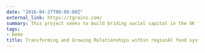 ```yaml
---
date: "2016-04-27T00:00:00Z"
external_link: https://tgrains.com/
summary: This project seeks to build briding social capital in the UK food system.
tags:
- Demo
title: Transforming and Growing Relationships within regionAl food systems for Improved Nutrition and Sustainability
---
```

